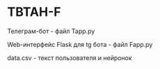 # TBTAH-F

Телеграм-бот - файл Tapp.py

Web-интерфейс Flask для tg бота - файл Fapp.py

data.csv - текст пользователя и нейронок
